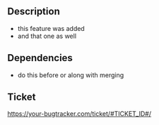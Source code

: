 ## Description

* this feature was added
* and that one as well

## Dependencies

* do this before or along with merging

## Ticket 

https://your-bugtracker.com/ticket/#TICKET_ID#/
